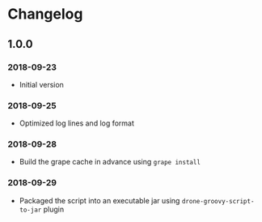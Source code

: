 # Changelog
## 1.0.0
### 2018-09-23
- Initial version

### 2018-09-25
- Optimized log lines and log format

### 2018-09-28
- Build the grape cache in advance using `grape install`

### 2018-09-29
- Packaged the script into an executable jar using `drone-groovy-script-to-jar` plugin